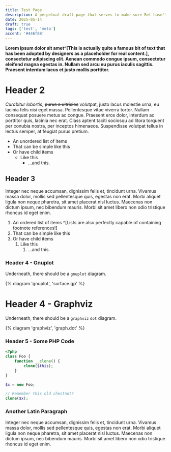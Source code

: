 ```yaml
---
title: Test Page
description: A perpetual draft page that serves to make sure Ret hasn't broken any blog features
date: 2025-05-14
draft: true
tags: ['test', 'meta']
accent: '#446f88'
---
```


**Lorem ipsum dolor sit amet^[This is actually quite a famous bit of text that has been adopted by designers as a placeholder for real content.], consectetur adipiscing elit. Aenean commodo congue ipsum, consectetur eleifend magna egestas in. Nullam sed arcu eu purus iaculis sagittis. Praesent interdum lacus et justo mollis porttitor.**

# Header 2

*Curabitur lobortis*, ~~purus a ultricies~~ volutpat, justo lacus molestie urna, eu lacinia felis nisi eget massa. Pellentesque vitae viverra tortor. Nullam consequat posuere metus ac congue. Praesent eros dolor, interdum ac porttitor quis, lacinia nec erat. Class aptent taciti sociosqu ad litora torquent per conubia nostra, per inceptos himenaeos. Suspendisse volutpat tellus in lectus semper, at feugiat purus pretium.

* An unordered list of items
* That can be simple like this
* Or have child items 
    * Like this
        * ...and this.

## Header 3

Integer nec neque accumsan, dignissim felis et, tincidunt urna. Vivamus massa dolor, mollis sed pellentesque quis, egestas non erat. Morbi aliquet ligula non neque pharetra, sit amet placerat nisl luctus. Maecenas non dictum ipsum, nec bibendum mauris. Morbi sit amet libero non odio tristique rhoncus id eget enim.

1. An ordered list of items ^[Lists are also perfectly capable of containing footnote references!]
2. That can be simple like this
3. Or have child items
    1. Like this
        1. ...and this.

### Header 4 - Gnuplot

Underneath, there should be a `gnuplot` diagram.

{% diagram 'gnuplot', 'surface.gp' %}

# Header 4 - Graphviz

Underneath, there should be a `graphviz` `dot` diagram.

{% diagram 'graphviz', 'graph.dot' %}

### Header 5 - Some PHP Code

```php
<?php
class Foo {
    function __clone() {
        clone($this);
    }
}

$x = new Foo;

// Remember this old chestnut?
clone($x);
```

### Another Latin Paragraph

Integer nec neque accumsan, dignissim felis et, tincidunt urna. Vivamus massa dolor, mollis sed pellentesque quis, egestas non erat. Morbi aliquet ligula non neque pharetra, sit amet placerat nisl luctus. Maecenas non dictum ipsum, nec bibendum mauris. Morbi sit amet libero non odio tristique rhoncus id eget enim.
